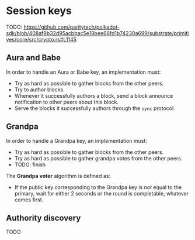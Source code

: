 # Session keys

TODO: https://github.com/paritytech/polkadot-sdk/blob/408af9b32d95acbbac5e18bee66fd1b74230a699/substrate/primitives/core/src/crypto.rs#L1145

## Aura and Babe

In order to handle an Aura or Babe key, an implementation must:

- Try as hard as possible to gather blocks from the other peers.
- Try to author blocks.
- Whenever it successfully authors a block, send a block announce notification to other peers about this block.
- Serve the blocks it successfully authors through the `sync` protocol.

## Grandpa

In order to handle a Grandpa key, an implementation must:

- Try as hard as possible to gather blocks from the other peers.
- Try as hard as possible to gather grandpa votes from the other peers.
- TODO: finish

The **Grandpa voter** algorithm is defined as:

- If the public key corresponding to the Grandpa key is *not* equal to the primary, wait for either 2 seconds or the round is completable, whatever comes first.

## Authority discovery

TODO
